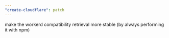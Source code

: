 ```yaml
---
"create-cloudflare": patch
---
```


make the workerd compatibility retrieval more stable (by always performing it with npm)
